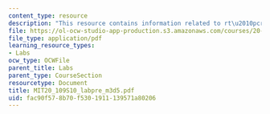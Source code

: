 ```yaml
---
content_type: resource
description: "This resource contains information related to rt\u2010pcr analysis."
file: https://ol-ocw-studio-app-production.s3.amazonaws.com/courses/20-109-laboratory-fundamentals-in-biological-engineering-spring-2010/fac90f578b70f5301911139571a80206_MIT20_109S10_labpre_m3d5.pdf
file_type: application/pdf
learning_resource_types:
- Labs
ocw_type: OCWFile
parent_title: Labs
parent_type: CourseSection
resourcetype: Document
title: MIT20_109S10_labpre_m3d5.pdf
uid: fac90f57-8b70-f530-1911-139571a80206
---
```


